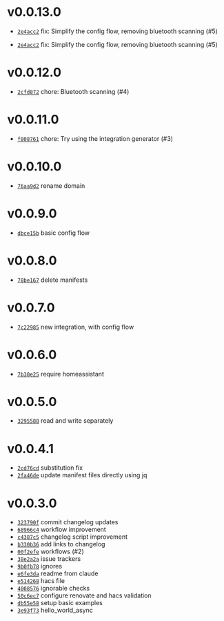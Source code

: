 # v0.0.13.0
 * [`2e4acc2`](https://github.com/lucaspopp0/ha-smart-switches-integration/commit/2e4acc2) fix: Simplify the config flow, removing bluetooth scanning (#5)

 * [`2e4acc2`](https://github.com/lucaspopp0/ha-smart-switches-integration/commit/2e4acc2) fix: Simplify the config flow, removing bluetooth scanning (#5)

# v0.0.12.0
 * [`2cfd872`](https://github.com/lucaspopp0/ha-smart-switches-integration/commit/2cfd872) chore: Bluetooth scanning (#4)

# v0.0.11.0
 * [`f808761`](https://github.com/lucaspopp0/ha-smart-switches-integration/commit/f808761) chore: Try using the integration generator (#3)

# v0.0.10.0
 * [`76aa9d2`](https://github.com/lucaspopp0/ha-smart-switches-integration/commit/76aa9d2) rename domain

# v0.0.9.0
 * [`dbce15b`](https://github.com/lucaspopp0/ha-smart-switches-integration/commit/dbce15b) basic config flow

# v0.0.8.0
 * [`78be167`](https://github.com/lucaspopp0/ha-smart-switches-integration/commit/78be167) delete manifests

# v0.0.7.0
 * [`7c22985`](https://github.com/lucaspopp0/ha-smart-switches-integration/commit/7c22985) new integration, with config flow

# v0.0.6.0
 * [`7b30e25`](https://github.com/lucaspopp0/ha-smart-switches-integration/commit/7b30e25) require homeassistant

# v0.0.5.0
 * [`3295588`](https://github.com/lucaspopp0/ha-smart-switches-integration/commit/3295588) read and write separately

# v0.0.4.1
 * [`2cd76cd`](https://github.com/lucaspopp0/ha-smart-switches-integration/commit/2cd76cd) substitution fix
 * [`2fa46de`](https://github.com/lucaspopp0/ha-smart-switches-integration/commit/2fa46de) update manifest files directly using jq

# v0.0.3.0
 * [`323790f`](https://github.com/lucaspopp0/ha-smart-switches-integration/commit/323790f) commit changelog updates
 * [`68966c4`](https://github.com/lucaspopp0/ha-smart-switches-integration/commit/68966c4) workflow improvement
 * [`c4387c5`](https://github.com/lucaspopp0/ha-smart-switches-integration/commit/c4387c5) changelog script improvement
 * [`b330b36`](https://github.com/lucaspopp0/ha-smart-switches-integration/commit/b330b36) add links to changelog
 * [`00f2efe`](https://github.com/lucaspopp0/ha-smart-switches-integration/commit/00f2efe) workflows (#2)
 * [`38e2a2a`](https://github.com/lucaspopp0/ha-smart-switches-integration/commit/38e2a2a) issue trackers
 * [`9b0fb78`](https://github.com/lucaspopp0/ha-smart-switches-integration/commit/9b0fb78) ignores
 * [`e6fe3da`](https://github.com/lucaspopp0/ha-smart-switches-integration/commit/e6fe3da) readme from claude
 * [`e514268`](https://github.com/lucaspopp0/ha-smart-switches-integration/commit/e514268) hacs file
 * [`4008576`](https://github.com/lucaspopp0/ha-smart-switches-integration/commit/4008576) ignorable checks
 * [`50c6ec7`](https://github.com/lucaspopp0/ha-smart-switches-integration/commit/50c6ec7) configure renovate and hacs validation
 * [`db55e58`](https://github.com/lucaspopp0/ha-smart-switches-integration/commit/db55e58) setup basic examples
 * [`3e93f73`](https://github.com/lucaspopp0/ha-smart-switches-integration/commit/3e93f73) hello_world_async
